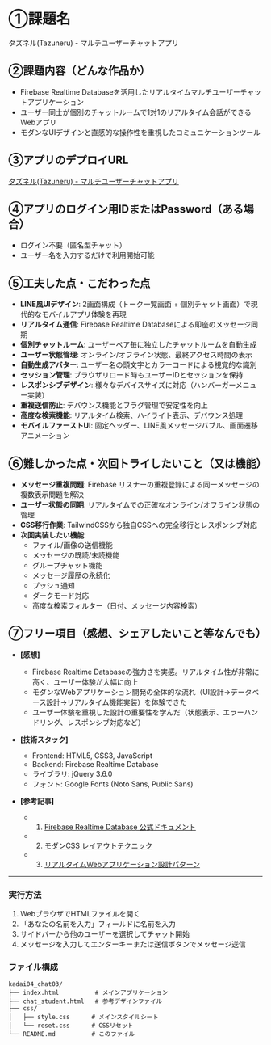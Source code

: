 # ①課題名
タズネル(Tazuneru) - マルチユーザーチャットアプリ

## ②課題内容（どんな作品か）
- Firebase Realtime Databaseを活用したリアルタイムマルチユーザーチャットアプリケーション
- ユーザー同士が個別のチャットルームで1対1のリアルタイム会話ができるWebアプリ
- モダンなUIデザインと直感的な操作性を重視したコミュニケーションツール

## ③アプリのデプロイURL
[タズネル(Tazuneru) - マルチユーザーチャットアプリ](https://takahashi244.github.io/kadai04_chat/)

## ④アプリのログイン用IDまたはPassword（ある場合）
- ログイン不要（匿名型チャット）
- ユーザー名を入力するだけで利用開始可能

## ⑤工夫した点・こだわった点
- **LINE風UIデザイン**: 2画面構成（トーク一覧画面 + 個別チャット画面）で現代的なモバイルアプリ体験を再現
- **リアルタイム通信**: Firebase Realtime Databaseによる即座のメッセージ同期
- **個別チャットルーム**: ユーザーペア毎に独立したチャットルームを自動生成
- **ユーザー状態管理**: オンライン/オフライン状態、最終アクセス時間の表示
- **自動生成アバター**: ユーザー名の頭文字とカラーコードによる視覚的な識別
- **セッション管理**: ブラウザリロード時もユーザーIDとセッションを保持
- **レスポンシブデザイン**: 様々なデバイスサイズに対応（ハンバーガーメニュー実装）
- **重複送信防止**: デバウンス機能とフラグ管理で安定性を向上
- **高度な検索機能**: リアルタイム検索、ハイライト表示、デバウンス処理
- **モバイルファーストUI**: 固定ヘッダー、LINE風メッセージバブル、画面遷移アニメーション

## ⑥難しかった点・次回トライしたいこと（又は機能）
- **メッセージ重複問題**: Firebase リスナーの重複登録による同一メッセージの複数表示問題を解決
- **ユーザー状態の同期**: リアルタイムでの正確なオンライン/オフライン状態の管理
- **CSS移行作業**: TailwindCSSから独自CSSへの完全移行とレスポンシブ対応
- **次回実装したい機能**:
  - ファイル/画像の送信機能
  - メッセージの既読/未読機能
  - グループチャット機能
  - メッセージ履歴の永続化
  - プッシュ通知
  - ダークモード対応
  - 高度な検索フィルター（日付、メッセージ内容検索）

## ⑦フリー項目（感想、シェアしたいこと等なんでも）
- **[感想]**
  - Firebase Realtime Databaseの強力さを実感。リアルタイム性が非常に高く、ユーザー体験が大幅に向上
  - モダンなWebアプリケーション開発の全体的な流れ（UI設計→データベース設計→リアルタイム機能実装）を体験できた
  - ユーザー体験を重視した設計の重要性を学んだ（状態表示、エラーハンドリング、レスポンシブ対応など）

- **[技術スタック]**
  - Frontend: HTML5, CSS3, JavaScript
  - Backend: Firebase Realtime Database
  - ライブラリ: jQuery 3.6.0
  - フォント: Google Fonts (Noto Sans, Public Sans)

- **[参考記事]**
  - 1. [Firebase Realtime Database 公式ドキュメント](https://firebase.google.com/docs/database)
  - 2. [モダンCSS レイアウトテクニック](https://developer.mozilla.org/ja/docs/Learn/CSS/CSS_layout)
  - 3. [リアルタイムWebアプリケーション設計パターン](https://web.dev/websockets/)

---

### 実行方法
1. WebブラウザでHTMLファイルを開く
2. 「あなたの名前を入力」フィールドに名前を入力
3. サイドバーから他のユーザーを選択してチャット開始
4. メッセージを入力してエンターキーまたは送信ボタンでメッセージ送信

### ファイル構成
```
kadai04_chat03/
├── index.html          # メインアプリケーション
├── chat_student.html   # 参考デザインファイル
├── css/
│   ├── style.css      # メインスタイルシート
│   └── reset.css      # CSSリセット
└── README.md          # このファイル
```
